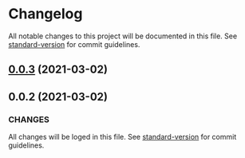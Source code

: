 # Changelog

All notable changes to this project will be documented in this file. See [standard-version](https://github.com/conventional-changelog/standard-version) for commit guidelines.

## [0.0.3](https://github.com/dylannnn/ng-multi-keywords-highlighter-workspace/compare/v0.0.2...v0.0.3) (2021-03-02)

## 0.0.2 (2021-03-02)

### CHANGES

All changes will be loged in this file. See [standard-version](https://github.com/conventional-changelog/standard-version) for commit guidelines.
